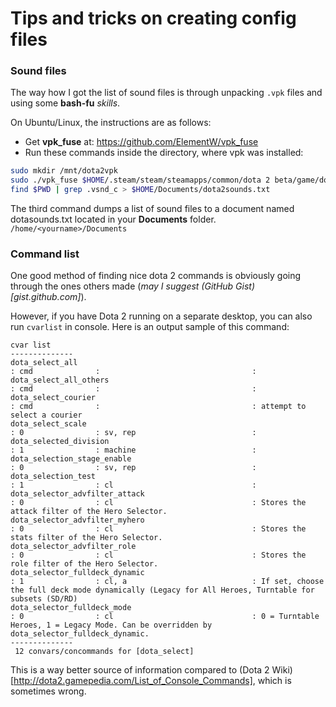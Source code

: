 # Tips and tricks on creating config files

### Sound files

The way how I got the list of sound files is through unpacking `.vpk` files and using some __bash-fu__ _skills_.

On Ubuntu/Linux, the instructions are as follows:
- Get **vpk_fuse** at: <https://github.com/ElementW/vpk_fuse>
- Run these commands inside the directory, where vpk was installed:

```bash
sudo mkdir /mnt/dota2vpk
sudo ./vpk_fuse $HOME/.steam/steam/steamapps/common/dota 2 beta/game/dota/pak01_dir.vpk /mnt/dota2vpk
find $PWD | grep .vsnd_c > $HOME/Documents/dota2sounds.txt
```
The third command dumps a list of sound files to a document named dotasounds.txt located in your __Documents__ folder. `/home/<yourname>/Documents`

### Command list

One good method of finding nice dota 2 commands is obviously going through the ones others made \(_may I suggest (GitHub Gist)[gist.github.com]_\).

However, if you have Dota 2 running on a separate desktop, you can also run `cvarlist` in console. Here is an output sample of this command:
```
cvar list
--------------
dota_select_all                                                                  : cmd              :                                  :
dota_select_all_others                                                           : cmd              :                                  :
dota_select_courier                                                              : cmd              :                                  : attempt to select a courier
dota_select_scale                                                                : 0                : sv, rep                          :
dota_selected_division                                                           : 1                : machine                          :
dota_selection_stage_enable                                                      : 0                : sv, rep                          :
dota_selection_test                                                              : 1                : cl                               :
dota_selector_advfilter_attack                                                   : 0                : cl                               : Stores the attack filter of the Hero Selector.
dota_selector_advfilter_myhero                                                   : 0                : cl                               : Stores the stats filter of the Hero Selector.
dota_selector_advfilter_role                                                     : 0                : cl                               : Stores the role filter of the Hero Selector.
dota_selector_fulldeck_dynamic                                                   : 1                : cl, a                            : If set, choose the full deck mode dynamically (Legacy for All Heroes, Turntable for subsets (SD/RD)
dota_selector_fulldeck_mode                                                      : 0                : cl                               : 0 = Turntable Heroes, 1 = Legacy Mode. Can be overridden by dota_selector_fulldeck_dynamic.
--------------
 12 convars/concommands for [dota_select]
```
This is a way better source of information compared to (Dota 2 Wiki)[http://dota2.gamepedia.com/List_of_Console_Commands], which is sometimes wrong.
